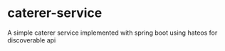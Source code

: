 # caterer-service
A simple caterer service implemented with spring boot using hateos for discoverable api
